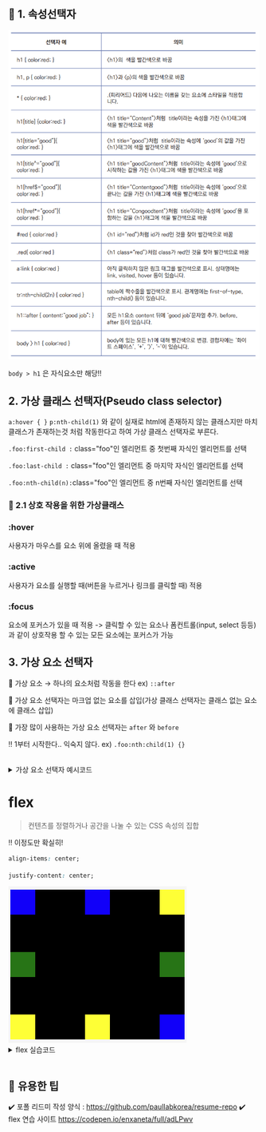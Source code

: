 ## 📌 1. 속성선택자

<img src="selector-list.png">

`body > h1` 은 자식요소만 해당!! <br>

## 2. 가상 클래스 선택자(Pseudo class selector)

`a:hover { }` `p:nth-child(1)` 와 같이 실재로 html에 존재하지 않는 클래스지만 마치 클래스가 존재하는것 처럼 작동한다고 하여 가상 클래스 선택자로 부른다.

`.foo:first-child :` class="foo"인 엘리먼트 중 첫번째 자식인 엘리먼트를 선택

`.foo:last-child :` class="foo"인 엘리먼트 중 마지막 자식인 엘리먼트를 선택

`.foo:nth-child(n):`class="foo"인 엘리먼트 중 n번째 자식인 엘리먼트를 선택 <br>

### 📌 2.1 상호 작용을 위한 가상클래스

### :hover

사용자가 마우스를 요소 위에 올렸을 때 적용 <br>

### :active

사용자가 요소를 실행할 때(버튼을 누르거나 링크를 클릭할 때) 적용 <br>

### :focus

요소에 포커스가 있을 때 적용 -> 클릭할 수 있는 요소나 폼컨트롤(input, select 등등)과 같이 상호작용 할 수 있는 모든 요소에는 포커스가 가능 <br>

## 3. 가상 요소 선택자

🧷 가상 요소 → 하나의 요소처럼 작동을 한다 ex) `::after`

🧷 가상 요소 선택자는 마크업 없는 요소를 삽입(가상 클래스 선택자는 클래스 없는 요소에 클래스 삽입)

🧷 가장 많이 사용하는 가상 요소 선택자는 `after` 와 `before`

‼️ 1부터 시작한다.. 익숙지 않다. ex) `.foo:nth:child(1) {}`

<br>

<details>
<summary>가상 요소 선택자 예시코드</summary>
<div markdown="1">

```html
<!DOCTYPE html>
<html lang="ko">
  <head>
    <title>가상 요소 선택자</title>
    <style>
      p::after {
        content: "cm";
      }
      p::before {
        content: "!!";
      }
    </style>
  </head>
  <body>
    <p>10</p>
  </body>
</html>
```

</div>
</details>

# flex

> 컨텐츠를 정렬하거나 공간을 나눌 수 있는 CSS 속성의 집합

‼️ 이정도만 확실히!

```css
align-items: center;

justify-content: center;
```

<img src="practice1.png">

<details>
<summary> flex 실습코드</summary>
<div markdown="1">

```html
<!DOCTYPE html>
<html lang="ko">
  <head>
    <meta charset="UTF-8" />
    <meta http-equiv="X-UA-Compatible" content="IE=edge" />
    <meta name="viewport" content="width=device-width, initial-scale=1.0" />
    <title></title>
    <style>
      article {
        background-color: black;
        width: 600px;
        height: 600px;
        display: flex;
        justify-content: space-between;
        margin: auto;
      }

      .blue {
        background-color: blue;
      }

      .green {
        background-color: green;
      }

      .yellow {
        background-color: yellow;
      }

      .left_side {
        display: flex;
        justify-content: space-between;
        flex-direction: column;
      }

      .right_side {
        display: flex;
        justify-content: space-between;
        flex-direction: column-reverse;
      }

      .center {
        display: flex;
        justify-content: space-between;
        flex-direction: column;
      }

      .left_side div {
        width: 70px;
        height: 70px;
      }

      .center div {
        width: 70px;
        height: 70px;
      }

      .right_side div {
        width: 70px;
        height: 70px;
      }
    </style>
  </head>
  <body>
    <article>
      <div class="left_side">
        <div class="blue"></div>
        <div class="green"></div>
        <div class="yellow"></div>
      </div>
      <div class="center">
        <div class="blue"></div>
        <div class="yellow"></div>
      </div>
      <div class="right_side">
        <div class="blue"></div>
        <div class="green"></div>
        <div class="yellow"></div>
      </div>
    </article>
  </body>
</html>
```

</div>
</details>

<br>

## 📌 유용한 팁

✔️ 포폴 리드미 작성 양식 : https://github.com/paullabkorea/resume-repo
✔️ flex 연습 사이트 https://codepen.io/enxaneta/full/adLPwv
